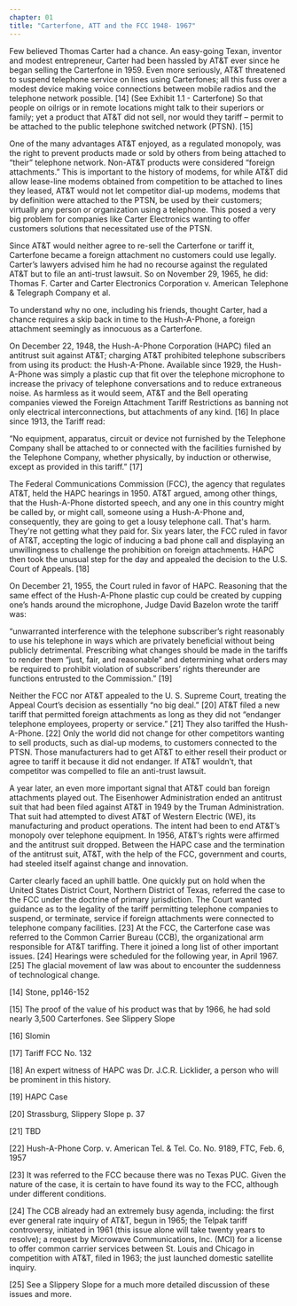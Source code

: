 ```yaml
---
chapter: 01
title: "Carterfone, ATT and the FCC 1948- 1967"
---
```


Few believed Thomas Carter had a chance. An easy-going Texan, inventor and modest entrepreneur, Carter had been hassled by AT&T ever since he began selling the Carterfone in 1959. Even more seriously, AT&T threatened to suspend telephone service on lines using Carterfones; all this fuss over a modest device making voice connections between mobile radios and the telephone network possible. [14] (See Exhibit 1.1 - Carterfone) So that people on oilrigs or in remote locations might talk to their superiors or family; yet a product that AT&T did not sell, nor would they tariff – permit to be attached to the public telephone switched network (PTSN). [15]

One of the many advantages AT&T enjoyed, as a regulated monopoly, was the right to prevent products made or sold by others from being attached to “their” telephone network. Non-AT&T products were considered “foreign attachments.” This is important to the history of modems, for while AT&T did allow lease-line modems obtained from competition to be attached to lines they leased, AT&T would not let competitor dial-up modems, modems that by definition were attached to the PTSN, be used by their customers; virtually any person or organization using a telephone. This posed a very big problem for companies like Carter Electronics wanting to offer customers solutions that necessitated use of the PTSN.

Since AT&T would neither agree to re-sell the Carterfone or tariff it, Carterfone became a foreign attachment no customers could use legally. Carter’s lawyers advised him he had no recourse against the regulated AT&T but to file an anti-trust lawsuit. So on November 29, 1965, he did: Thomas F. Carter and Carter Electronics Corporation v. American Telephone & Telegraph Company et al.

To understand why no one, including his friends, thought Carter, had a chance requires a skip back in time to the Hush-A-Phone, a foreign attachment seemingly as innocuous as a Carterfone.

On December 22, 1948, the Hush-A-Phone Corporation (HAPC) filed an antitrust suit against AT&T; charging AT&T prohibited telephone subscribers from using its product: the Hush-A-Phone. Available since 1929, the Hush-A-Phone was simply a plastic cup that fit over the telephone microphone to increase the privacy of telephone conversations and to reduce extraneous noise. As harmless as it would seem, AT&T and the Bell operating companies viewed the Foreign Attachment Tariff Restrictions as banning not only electrical interconnections, but attachments of any kind. [16] In place since 1913, the Tariff read:

“No equipment, apparatus, circuit or device not furnished by the Telephone Company shall be attached to or connected with the facilities furnished by the Telephone Company, whether physically, by induction or otherwise, except as provided in this tariff.” [17]

The Federal Communications Commission (FCC), the agency that regulates AT&T, held the HAPC hearings in 1950. AT&T argued, among other things, that the Hush-A-Phone distorted speech, and any one in this country might be called by, or might call, someone using a Hush-A-Phone and, consequently, they are going to get a lousy telephone call. That's harm. They're not getting what they paid for. Six years later, the FCC ruled in favor of AT&T, accepting the logic of inducing a bad phone call and displaying an unwillingness to challenge the prohibition on foreign attachments. HAPC then took the unusual step for the day and appealed the decision to the U.S. Court of Appeals. [18]

On December 21, 1955, the Court ruled in favor of HAPC. Reasoning that the same effect of the Hush-A-Phone plastic cup could be created by cupping one’s hands around the microphone, Judge David Bazelon wrote the tariff was:

“unwarranted interference with the telephone subscriber’s right reasonably to use his telephone in ways which are privately beneficial without being publicly detrimental. Prescribing what changes should be made in the tariffs to render them “just, fair, and reasonable” and determining what orders may be required to prohibit violation of subscribers’ rights thereunder are functions entrusted to the Commission.” [19]

Neither the FCC nor AT&T appealed to the U. S. Supreme Court, treating the Appeal Court’s decision as essentially “no big deal.” [20] AT&T filed a new tariff that permitted foreign attachments as long as they did not “endanger telephone employees, property or service.” [21] They also tariffed the Hush-A-Phone. [22] Only the world did not change for other competitors wanting to sell products, such as dial-up modems, to customers connected to the PTSN. Those manufacturers had to get AT&T to either resell their product or agree to tariff it because it did not endanger. If AT&T wouldn’t, that competitor was compelled to file an anti-trust lawsuit.

A year later, an even more important signal that AT&T could ban foreign attachments played out. The Eisenhower Administration ended an antitrust suit that had been filed against AT&T in 1949 by the Truman Administration. That suit had attempted to divest AT&T of Western Electric (WE), its manufacturing and product operations. The intent had been to end AT&T’s monopoly over telephone equipment. In 1956, AT&T’s rights were affirmed and the antitrust suit dropped. Between the HAPC case and the termination of the antitrust suit, AT&T, with the help of the FCC, government and courts, had steeled itself against change and innovation.

Carter clearly faced an uphill battle. One quickly put on hold when the United States District Court, Northern District of Texas, referred the case to the FCC under the doctrine of primary jurisdiction. The Court wanted guidance as to the legality of the tariff permitting telephone companies to suspend, or terminate, service if foreign attachments were connected to telephone company facilities. [23] At the FCC, the Carterfone case was referred to the Common Carrier Bureau (CCB), the organizational arm responsible for AT&T tariffing. There it joined a long list of other important issues. [24] Hearings were scheduled for the following year, in April 1967. [25] The glacial movement of law was about to encounter the suddenness of technological change.

[14] Stone, pp146-152

[15] The proof of the value of his product was that by 1966, he had sold nearly 3,500 Carterfones. See Slippery Slope

[16] Slomin

[17] Tariff FCC No. 132

[18] An expert witness of HAPC was Dr. J.C.R. Licklider, a person who will be prominent in this history.

[19] HAPC Case

[20] Strassburg, Slippery Slope p. 37

[21] TBD

[22] Hush-A-Phone Corp. v. American Tel. & Tel. Co. No. 9189, FTC, Feb. 6, 1957

[23] It was referred to the FCC because there was no Texas PUC. Given the nature of the case, it is certain to have found its way to the FCC, although under different conditions.

[24] The CCB already had an extremely busy agenda, including: the first ever general rate inquiry of AT&T, begun in 1965; the Telpak tariff controversy, initiated in 1961 (this issue alone will take twenty years to resolve); a request by Microwave Communications, Inc. (MCI) for a license to offer common carrier services between St. Louis and Chicago in competition with AT&T, filed in 1963; the just launched domestic satellite inquiry.

[25] See a Slippery Slope for a much more detailed discussion of these issues and more.

